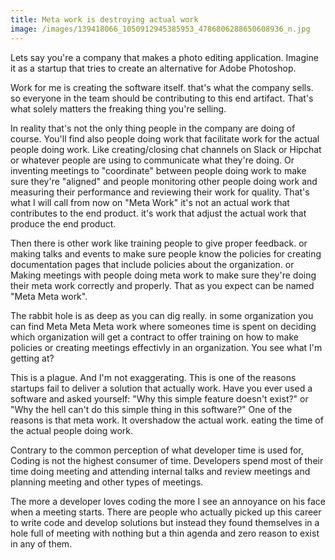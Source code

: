 ```yaml
---
title: Meta work is destroying actual work
image: /images/139418066_1050912945385953_4786806288650608936_n.jpg
---
```


Lets say you're a company that makes a photo editing application. Imagine it as
a startup that tries to create an alternative for Adobe Photoshop.

Work for me is creating the software itself. that's what the company sells. so
everyone in the team should be contributing to this end artifact. That's what
solely matters the freaking thing you're selling.

In reality that's not the only thing people in the company are doing of course.
You'll find also people doing work that facilitate work for the actual people
doing work. Like creating/closing chat channels on Slack or Hipchat or whatever
people are using to communicate what they're doing. Or inventing meetings to
"coordinate" between people doing work to make sure they're "aligned" and people
monitoring other people doing work and measuring their performance and reviewing
their work for quality. That's what I will call from now on "Meta Work" it's not
an actual work that contributes to the end product. it's work that adjust the
actual work that produce the end product.

Then there is other work like training people to give proper feedback. or making
talks and events to make sure people know the policies for creating
documentation pages that include policies about the organization. or Making
meetings with people doing meta work to make sure they're doing their meta work
correctly and properly. That as you expect can be named "Meta Meta work".

The rabbit hole is as deep as you can dig really. in some organization you can
find Meta Meta Meta work where someones time is spent on deciding which
organization will get a contract to offer training on how to make policies or
creating meetings effectivly in an organization. You see what I'm getting at?

This is a plague. And I'm not exaggerating. This is one of the reasons startups
fail to deliver a solution that actually work. Have you ever used a software and
asked yourself: "Why this simple feature doesn't exist?" or "Why the hell can't
do this simple thing in this software?" One of the reasons is that meta work. It
overshadow the actual work. eating the time of the actual people doing work.

Contrary to the common perception of what developer time is used for, Coding is
not the highest consumer of time. Developers spend most of their time doing
meeting and attending internal talks and review meetings and planning meeting
and other types of meetings.

The more a developer loves coding the more I see an annoyance on his face when a
meeting starts. There are people who actually picked up this career to write
code and develop solutions but instead they found themselves in a hole full of
meeting with nothing but a thin agenda and zero reason to exist in any of them.
